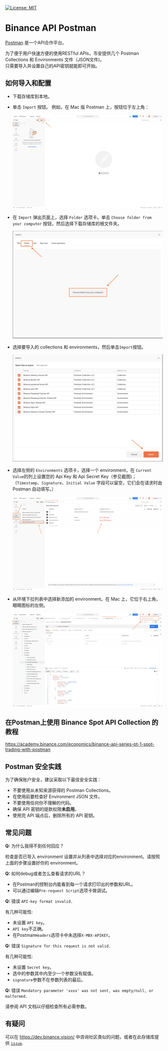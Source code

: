 [![License: MIT](https://img.shields.io/badge/License-MIT-yellow.svg)](https://opensource.org/licenses/MIT)

# Binance API Postman
[Postman](https://getpostman.com) 是一个API合作平台。

为了便于用户快速方便的使用RESTful APIs，币安提供几个 Postman Collections 和 Environments 文件（JSON文件)。<br/>
只需要导入并设置自己的API密钥就能即可开始。


## 如何导入和配置
- 下载存储库到本地。

- 单击 `Import` 按钮。 例如，在 Mac 版 Postman 上，按钮位于左上角：
    <p align="center"><img src="assets/1.png" alt="Mac 版 Postman 的屏幕截图，左上角指出了 'Import' 按钮。"/></p>

- 在 `Import` 弹出页面上，选择 `Folder` 选项卡。单击 `Choose folder from your computer` 按钮，然后选择下载存储库的根文件夹。
   <p align="center"><img src="assets/2.png" alt="Mac 版 Postman 的屏幕截图，显示了导入屏幕。"/></p>

- 选择要导入的 collections 和 environments，然后单击`Import`按钮。
   <p align="center"><img src="assets/3.png" alt="Mac 版 Postman 的屏幕截图，显示选择文件夹后的导入屏幕。"/></p>

- 选择左侧的 `Environments` 选项卡，选择一个 environment，在 `Current Value`的列上设置您的 Api Key 和 Api Secret Key（参见截图)；
（`Timestamp`、`Signature`、`Initial Value` 字段可以留空，它们会在请求时由 Postman 自动填写。）
    <p align="center"><img src="assets/4.png" alt="Mac 版 Postman 的屏幕截图，显示用户在哪里填写API密钥。"/></p>
    
- 从环境下拉列表中选择新添加的 environment。在 Mac 上，它位于右上角，眼睛图标的左侧。
    <p align="center"><img src="assets/5.png" alt="Mac 版 Postman 的屏幕截图，显示如何在下拉列表中选择导入的 environment。"/></p>


## 在Postman上使用 Binance Spot API Collection 的教程
https://academy.binance.com/economics/binance-api-series-pt-1-spot-trading-with-postman


## Postman 安全实践
为了确保账户安全，建议采取以下最佳安全实践： 

- 不要使用从未知来源获得的 Postman Collections。
- 在使用前要检查好 Environment JSON 文件。
- 不要使用任何你不理解的代码。
- 确保 API 密钥的提款权限**未启用**。
- 使用完 API 端点后，删除所有的 API 密钥。


## 常见问题
**Q:** 为什么我得不到任何回应？

检查是否已导入 environment 设置并从列表中选择对应的environment。请按照上面的步骤设置好你的 environment。

**Q:** 如何debug或者怎么查看请求的URL？

- 在Postman的控制台内能看到每一个请求打印出的参数和URL。
- 可以通过编辑`Pre-request Script`选项卡做调试。

**Q:** 错误 `API-key format invalid.`

有几种可能性:
- 未设置 `API key`。
- `API key`不正确。
- 在Postman`Headers`选项卡中未选择`X-MBX-APIKEY`。

**Q:** 错误 `Signature for this request is not valid.`

有几种可能性:
- 未设置 `Secret key`。
- 选中的参数其中内至少一个参数没有赋值。
- `signature`参数不在参数列表的最后。

**Q:** 错误 `Mandatory parameter 'xxxx' was not sent, was empty/null, or malformed.`

请参阅 API 文档以仔细检查所有必需参数。


## 有疑问
可以在 https://dev.binance.vision/ 中咨询社区类似的问题，或者在此存储库提供 [`issue`](https://github.com/binance/binance-api-postman/issues).
